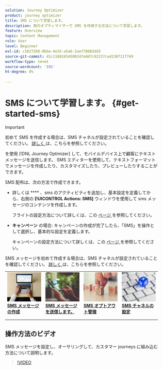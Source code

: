 ```yaml
---
solution: Journey Optimizer
product: journey optimizer
title: SMS について学習します。
description: 旅のオプティマイザーで SMS を作成する方法について学習します。
feature: Overview
topic: Content Management
role: User
level: Beginner
exl-id: c1027268-0bbe-4e35-a5a6-2aef78083dd3
source-git-commit: d1c11881654580247e8d7c92237cad130f11f749
workflow-type: tm+mt
source-wordcount: '191'
ht-degree: 0%

---
```


# SMS について学習します。 {#get-started-sms}

>[!IMPORTANT]
>
>初めて SMS を作成する場合は、SMS チャネルが設定されていることを確認してください。 [詳しく ](sms-configuration.md) は、こちらを参照してください。

を使用 [!DNL Journey Optimizer] して、モバイルデバイス上で顧客にテキストメッセージを送信します。 SMS エディターを使用して、テキストフォーマットでメッセージを作成したり、カスタマイズしたり、プレビューしたりすることができます。

SMS 配布は、次の方法で作成できます。

* 詳しくは **** 、sms のアクティビティを追加し、基本設定を定義してから、右側の **[!UICONTROL Actions: SMS]** ウィンドウを使用して sms メッセージのコンテンツを作成します。

   フライトの設定方法について詳しくは、この [ ページ ](../building-journeys/journey-gs.md) を参照してください。

* **キャンペーン** の場合: キャンペーンの作成が完了したら、「SMS」を操作として選択し、基本的な設定を定義します。

   キャンペーンの設定方法について詳しくは、この [ ページ ](../campaigns/create-campaign.md#configure) を参照してください。

SMS メッセージを初めて作成する場合は、SMS チャネルが設定されていることを確認してください。 [詳しく ](sms-configuration.md) は、こちらを参照してください。

<table style="table-layout:fixed"><tr style="border: 0;">
<td>
<a href="create-sms.md">
<img alt="招き" src="../assets/do-not-localize/sms-create.jpeg">
</a>
<div><a href="create-sms.md"><strong>SMS メッセージの作成</strong>
</div>
<p>
</td>
<td>
<a href="send-sms.md">
<img alt="ときどき" src="../assets/do-not-localize/sms-sending.jpg">
</a>
<div>
<a href="send-sms.md"><strong>SMS メッセージを送信します。</strong></a>
</div>
<p></td>
<td>
<a href="sms-opt-out.md">
<img alt="検証" src="../assets/do-not-localize/sms-opt-out.jpg">
</a>
<div>
<a href="sms-opt-out.md"><strong>SMS オプトアウト管理</strong></a>
</div>
<p>
</td>
<td>
<a href="sms-configuration.md">
<img alt="検証" src="../assets/do-not-localize/sms-config.jpg">
</a>
<div>
<a href="sms-configuration.md"><strong>SMS チャネルの設定</strong></a>
</div>
<p>
</td>
</tr></table>

## 操作方法のビデオ

SMS メッセージを設定し、オーサリングして、カスタマー journeys に組み込む方法について説明します。

>[!VIDEO](https://video.tv.adobe.com/v/344460?quality=12)
